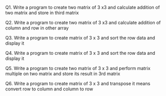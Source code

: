 Q1. Write a program to create two matrix of 3 x3  and calculate addition of two matrix and store in third matrix

Q2. Write a program to create two matrix of 3 x3  and calculate addition of column and row in other array

Q3. Write a program to create matrix of 3 x 3 and sort the row data  and display it 

Q4. Write a program to create matrix of 3 x 3 and sort the row data  and display it

Q5. Write a program to create two matrix of 3 x 3 and perform matrix multiple on two matrix and store its result in 3rd matrix

Q6. Write a program to create matrix of 3 x 3 and transpose it means convert row to column and column to row